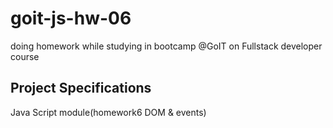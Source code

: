# goit-js-hw-06

doing homework while studying in bootcamp @GoIT on Fullstack developer course

## Project Specifications

Java Script module(homework6 DOM & events)
